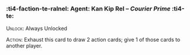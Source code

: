 ### :ti4-faction-te-ralnel: **Agent**: Kan Kip Rel – _Courier Prime_ :ti4-te:

<span style="font-variant:small-caps;">Unlock</span>: Always Unlocked

<span style="font-variant:small-caps;">Action</span>: Exhaust this card to draw 2 action cards; give 1 of those cards to another player.
